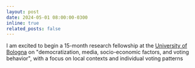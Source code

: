 ```yaml
---
layout: post
date: 2024-05-01 08:00:00-0300
inline: true
related_posts: false
---
```


I am excited to begin a 15-month research fellowship at the [University of Bologna](https://dse.unibo.it/en) on "democratization, media, socio-economic factors, and voting behavior", with a focus on local contexts and individual voting patterns
